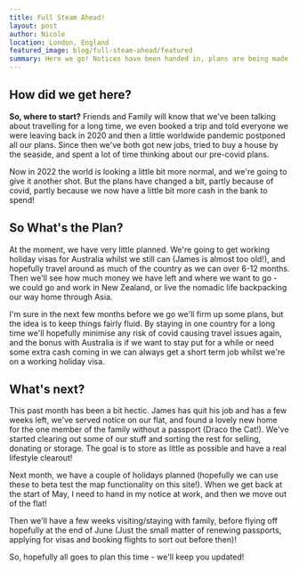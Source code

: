 ```yaml
---
title: Full Steam Ahead!
layout: post
author: Nicole
location: London, England
featured_image: blog/full-steam-ahead/featured
summary: Here we go! Notices have been handed in, plans are being made, and belongings are being sold. But what are our plans? To be honest, we're not entirely sure, but we'll tell you what we do know! And it's full steam ahead getting ready to head to our first stop - Australia.
---
```


## How did we get here?

**So, where to start?** Friends and Family will know that we've been talking about travelling for a long time, we even booked a trip and told everyone we were leaving back in 2020 and then a little worldwide pandemic postponed all our plans. Since then we've both got new jobs, tried to buy a house by the seaside, and spent a lot of time thinking about our pre-covid plans.

Now in 2022 the world is looking a little bit more normal, and we're going to give it another shot. But the plans have changed a bit, partly because of covid, partly because we now have a little bit more cash in the bank to spend!

## So What's the Plan?

At the moment, we have very little planned. We're going to get working holiday visas for Australia whilst we still can (James is almost too old!), and hopefully travel around as much of the country as we can over 6-12 months. Then we'll see how much money we have left and where we want to go - we could go and work in New Zealand, or live the nomadic life backpacking our way home through Asia.

I'm sure in the next few months before we go we'll firm up some plans, but the idea is to keep things fairly fluid. By staying in one country for a long time we'll hopefully minimise any risk of covid causing travel issues again, and the bonus with Australia is if we want to stay put for a while or need some extra cash coming in we can always get a short term job whilst we're on a working holiday visa.

## What's next?

This past month has been a bit hectic. James has quit his job and has a few weeks left, we've served notice on our flat, and found a lovely new home for the one member of the family without a passport (Draco the Cat!). We've started clearing out some of our stuff and sorting the rest for selling, donating or storage. The goal is to store as little as possible and have a real lifestyle clearout!

Next month, we have a couple of holidays planned (hopefully we can use these to beta test the map functionality on this site!). When we get back at the start of May, I need to hand in my notice at work, and then we move out of the flat!

Then we'll have a few weeks visiting/staying with family, before flying off hopefully at the end of June (Just the small matter of renewing passports, applying for visas and booking flights to sort out before then)!

So, hopefully all goes to plan this time - we'll keep you updated!
